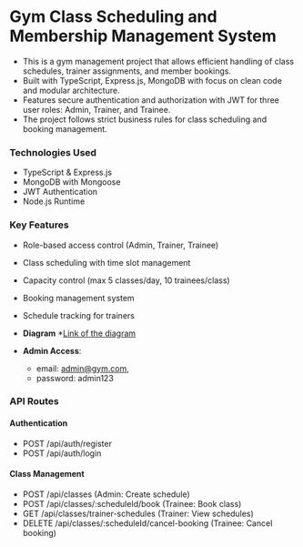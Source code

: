 # Gym Class Scheduling and Membership Management System

* This is a gym management project that allows efficient handling of class schedules, trainer assignments, and member bookings.
* Built with TypeScript, Express.js, MongoDB with focus on clean code and modular architecture.
* Features secure authentication and authorization with JWT for three user roles: Admin, Trainer, and Trainee.
* The project follows strict business rules for class scheduling and booking management.

### Technologies Used

* TypeScript & Express.js
* MongoDB with Mongoose
* JWT Authentication 
* Node.js Runtime

### Key Features

* Role-based access control (Admin, Trainer, Trainee)
* Class scheduling with time slot management 
* Capacity control (max 5 classes/day, 10 trainees/class)
* Booking management system
* Schedule tracking for trainers

* **Diagram**
  *[Link of the diagram](https://drive.google.com/file/d/1DQ5mMXe5sHVG5_JIBXUenVKK5B_MYtnN/view?usp=sharing)

* **Admin Access**: 
  * email: admin@gym.com,
  * password: admin123

### API Routes

#### Authentication
* POST /api/auth/register
* POST /api/auth/login

#### Class Management
* POST /api/classes (Admin: Create schedule)
* POST /api/classes/:scheduleId/book (Trainee: Book class)
* GET /api/classes/trainer-schedules (Trainer: View schedules)
* DELETE /api/classes/:scheduleId/cancel-booking (Trainee: Cancel booking)
